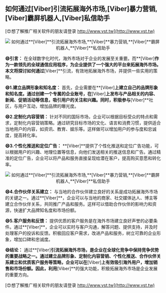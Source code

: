 ## **如何通过**[Viber]**引流拓展海外市场,**[Viber]**暴力营销,**[Viber]**霸屏机器人,**[Viber]**私信助手**

[😍想了解推广相关软件的朋友请登录 http://www.vst.tw](http://www.vst.tw)

 <center><img src="https://vst.tw/MP4/tuiguang/png/0.png" alt="如何通过**[Viber]**引流拓展海外市场,**[Viber]**暴力营销,**[Viber]**霸屏机器人,**[Viber]**私信助手"></center>

**😄引言：**
在全球数字化时代，海外市场对于企业的发展至关重要。而**[Viber]**作为一款领先的全球通信应用程序，为企业提供了一个强大的平台来拓展海外市场。本文将探讨如何通过**[Viber]**引流，有效地拓展海外市场，并提供一些实用的策略。

**😄1.建立品牌形象和知名度：**
首先，企业需要在**[Viber]**上建立自己的品牌形象和知名度。通过创建一个专属的企业账号，在**[Viber]**上发布与产品相关的内容、新闻、促销活动等信息，吸引用户的关注和兴趣。同时，积极参与**[Viber]**社区，与用户互动，增加品牌的曝光度。

**😄2.定制化内容营销：**
针对不同的国际市场，企业可以根据目标受众的特点和需求，定制化内容营销策略。通过研究目标市场的文化、语言和消费习惯，提供适合当地用户的内容，如资讯、教育、娱乐等。这样做可以增加用户的参与度和忠诚度，提高转化率。

**😄3.个性化推送和定位广告：**
**[Viber]**提供了个性化推送和定位广告功能，可以根据用户的兴趣、地理位置等信息，向他们发送相关的推送信息和广告。通过精准的定位广告，企业可以将产品和服务直接呈现给潜在客户，提高购买意愿和转化率。

 <center><img src="https://vst.tw/MP4/tuiguang/png/3.png" alt="如何通过**[Viber]**引流拓展海外市场,**[Viber]**暴力营销,**[Viber]**霸屏机器人,**[Viber]**私信助手"></center>

**😄4.合作伙伴关系建立：**
与当地的合作伙伴建立良好的关系是成功拓展海外市场的关键之一。通过**[Viber]**，企业可以与当地的商家、社交媒体达人、博主等建立合作伙伴关系，共同推广产品和服务。这样可以借助合作伙伴的影响力和资源，快速扩大品牌知名度和市场份额。

**😄5.客户服务和反馈：**
提供优质的客户服务是在海外市场建立良好声誉的必要条件。通过**[Viber]**，企业可以实时与客户沟通，解答问题、提供支持，并及时处理客户的投诉和反馈。积极回应客户需求，改进产品和服务，树立可靠的企业形象，增加口碑和忠诚度。

**😄结论：**
通过**[Viber]**引流拓展海外市场，是企业在全球化竞争中保持竞争优势的重要战略之一。通过建立品牌形象、定制化内容营销、个性化推送、合作伙伴关系建立和优质客户服务等策略，企业可以在**[Viber]**上有效吸引海外用户，增加销售和市场份额。因此，利用**[Viber]**的强大功能，积极拓展海外市场是企业发展的重要方向。

[😍想了解推广相关软件的朋友请登录 http://www.vst.tw](http://www.vst.tw)



